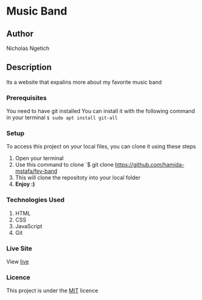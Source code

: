 # Music Band
## Author
Nicholas Ngetich
## Description
Its a website that expalins more about my favorite music band 
### Prerequisites
You need to have git installed
You can install it with the following command in your terminal
`$ sudo apt install git-all`
### Setup
To access this project on your local files, you can clone it using these steps
1. Open your terminal
1. Use this command to clone `$ git clone https://github.com/hamida-mstafa/fev-band
1. This will clone the repositoty into your local folder
1. __Enjoy :)__
### Technologies Used
1. HTML
1. CSS
1. JavaScript
1. Git
### Live Site
View [live](https://ngetichnicholas.github.io/My_Favorite_Band/)
### Licence
This project is under the  [MIT](LICENSE) licence